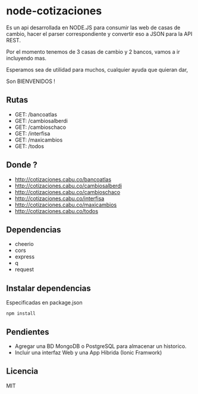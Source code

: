 # node-cotizaciones

Es un api desarrollada en NODE.JS para consumir las web de casas de cambio,
hacer el parser correspondiente y convertir eso a JSON para la API REST.

Por el momento tenemos de 3 casas de cambio y 2 bancos, vamos a ir incluyendo mas.

Esperamos sea de utilidad para muchos, cualquier ayuda que quieran dar,

Son BIENVENIDOS !

## Rutas

- GET: /bancoatlas
- GET: /cambiosalberdi
- GET: /cambioschaco
- GET: /interfisa
- GET: /maxicambios
- GET: /todos

## Donde ?

- http://cotizaciones.cabu.co/bancoatlas
- http://cotizaciones.cabu.co/cambiosalberdi
- http://cotizaciones.cabu.co/cambioschaco
- http://cotizaciones.cabu.co/interfisa
- http://cotizaciones.cabu.co/maxicambios
- http://cotizaciones.cabu.co/todos

## Dependencias

- cheerio
- cors
- express
- q
- request

## Instalar dependencias

Especificadas en package.json

```console
npm install
```
## Pendientes

- Agregar una BD MongoDB o PostgreSQL para almacenar un historico.
- Incluir una interfaz Web y una App Hibrida (Ionic Framwork)

## Licencia

MIT
